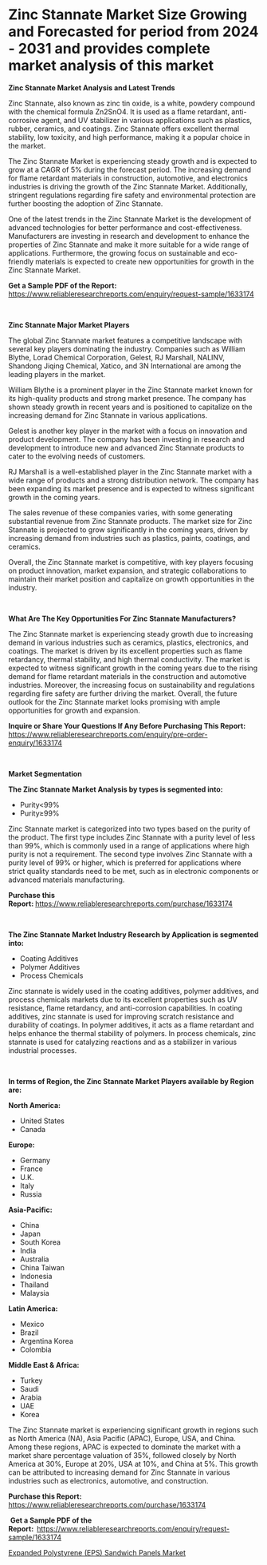 <p><h1>Zinc Stannate Market Size Growing and Forecasted for period from 2024 - 2031 and provides complete market analysis of this market</h1></p><p><strong>Zinc Stannate Market Analysis and Latest Trends</strong></p>
<p><p>Zinc Stannate, also known as zinc tin oxide, is a white, powdery compound with the chemical formula Zn2SnO4. It is used as a flame retardant, anti-corrosive agent, and UV stabilizer in various applications such as plastics, rubber, ceramics, and coatings. Zinc Stannate offers excellent thermal stability, low toxicity, and high performance, making it a popular choice in the market.</p><p>The Zinc Stannate Market is experiencing steady growth and is expected to grow at a CAGR of 5% during the forecast period. The increasing demand for flame retardant materials in construction, automotive, and electronics industries is driving the growth of the Zinc Stannate Market. Additionally, stringent regulations regarding fire safety and environmental protection are further boosting the adoption of Zinc Stannate.</p><p>One of the latest trends in the Zinc Stannate Market is the development of advanced technologies for better performance and cost-effectiveness. Manufacturers are investing in research and development to enhance the properties of Zinc Stannate and make it more suitable for a wide range of applications. Furthermore, the growing focus on sustainable and eco-friendly materials is expected to create new opportunities for growth in the Zinc Stannate Market.</p></p>
<p><strong>Get a Sample PDF of the Report:&nbsp;</strong> <a href="https://www.reliableresearchreports.com/enquiry/request-sample/1633174">https://www.reliableresearchreports.com/enquiry/request-sample/1633174</a></p>
<p>&nbsp;</p>
<p><strong>Zinc Stannate Major Market Players</strong></p>
<p><p>The global Zinc Stannate market features a competitive landscape with several key players dominating the industry. Companies such as William Blythe, Lorad Chemical Corporation, Gelest, RJ Marshall, NALINV, Shandong Jiqing Chemical, Xatico, and 3N International are among the leading players in the market.</p><p>William Blythe is a prominent player in the Zinc Stannate market known for its high-quality products and strong market presence. The company has shown steady growth in recent years and is positioned to capitalize on the increasing demand for Zinc Stannate in various applications.</p><p>Gelest is another key player in the market with a focus on innovation and product development. The company has been investing in research and development to introduce new and advanced Zinc Stannate products to cater to the evolving needs of customers.</p><p>RJ Marshall is a well-established player in the Zinc Stannate market with a wide range of products and a strong distribution network. The company has been expanding its market presence and is expected to witness significant growth in the coming years.</p><p>The sales revenue of these companies varies, with some generating substantial revenue from Zinc Stannate products. The market size for Zinc Stannate is projected to grow significantly in the coming years, driven by increasing demand from industries such as plastics, paints, coatings, and ceramics.</p><p>Overall, the Zinc Stannate market is competitive, with key players focusing on product innovation, market expansion, and strategic collaborations to maintain their market position and capitalize on growth opportunities in the industry.</p></p>
<p>&nbsp;</p>
<p><strong>What Are The Key Opportunities For Zinc Stannate Manufacturers?</strong></p>
<p><p>The Zinc Stannate market is experiencing steady growth due to increasing demand in various industries such as ceramics, plastics, electronics, and coatings. The market is driven by its excellent properties such as flame retardancy, thermal stability, and high thermal conductivity. The market is expected to witness significant growth in the coming years due to the rising demand for flame retardant materials in the construction and automotive industries. Moreover, the increasing focus on sustainability and regulations regarding fire safety are further driving the market. Overall, the future outlook for the Zinc Stannate market looks promising with ample opportunities for growth and expansion.</p></p>
<p><strong>Inquire or Share Your Questions If Any Before Purchasing This Report:</strong> <a href="https://www.reliableresearchreports.com/enquiry/pre-order-enquiry/1633174">https://www.reliableresearchreports.com/enquiry/pre-order-enquiry/1633174</a></p>
<p>&nbsp;</p>
<p><strong>Market Segmentation</strong></p>
<p><strong>The Zinc Stannate Market Analysis by types is segmented into:</strong></p>
<p><ul><li>Purity<99%</li><li>Purity≥99%</li></ul></p>
<p><p>Zinc Stannate market is categorized into two types based on the purity of the product. The first type includes Zinc Stannate with a purity level of less than 99%, which is commonly used in a range of applications where high purity is not a requirement. The second type involves Zinc Stannate with a purity level of 99% or higher, which is preferred for applications where strict quality standards need to be met, such as in electronic components or advanced materials manufacturing.</p></p>
<p><strong>Purchase this Report:&nbsp;</strong><a href="https://www.reliableresearchreports.com/purchase/1633174">https://www.reliableresearchreports.com/purchase/1633174</a></p>
<p>&nbsp;</p>
<p><strong>The Zinc Stannate Market Industry Research by Application is segmented into:</strong></p>
<p><ul><li>Coating Additives</li><li>Polymer Additives</li><li>Process Chemicals</li></ul></p>
<p><p>Zinc stannate is widely used in the coating additives, polymer additives, and process chemicals markets due to its excellent properties such as UV resistance, flame retardancy, and anti-corrosion capabilities. In coating additives, zinc stannate is used for improving scratch resistance and durability of coatings. In polymer additives, it acts as a flame retardant and helps enhance the thermal stability of polymers. In process chemicals, zinc stannate is used for catalyzing reactions and as a stabilizer in various industrial processes.</p></p>
<p>&nbsp;</p>
<p><strong>In terms of Region, the Zinc Stannate Market Players available by Region are:</strong></p>
<p>
    <p> <strong> North America: </strong>
        <ul>
            <li>United States</li>
            <li>Canada</li>
        </ul>
        </p> 
    <p> <strong> Europe: </strong>
        <ul>
            <li>Germany</li>
            <li>France</li>
            <li>U.K.</li>
            <li>Italy</li>
            <li>Russia</li>
        </ul>
        </p> 
    <p> <strong> Asia-Pacific: </strong>
        <ul>
            <li>China</li>
            <li>Japan</li>
            <li>South Korea</li>
            <li>India</li>
            <li>Australia</li>
            <li>China Taiwan</li>
            <li>Indonesia</li>
            <li>Thailand</li>
            <li>Malaysia</li>
        </ul>
        </p> 
    <p> <strong> Latin America: </strong>
        <ul>
            <li>Mexico</li>
            <li>Brazil</li>
            <li>Argentina Korea</li>
            <li>Colombia</li>
        </ul>
        </p> 
    <p> <strong> Middle East & Africa: </strong>
        <ul>
            <li>Turkey</li>
            <li>Saudi</li>
            <li>Arabia</li>
            <li>UAE</li>
            <li>Korea</li>
        </ul>
    </p>
    </p>
<p><p>The Zinc Stannate market is experiencing significant growth in regions such as North America (NA), Asia Pacific (APAC), Europe, USA, and China. Among these regions, APAC is expected to dominate the market with a market share percentage valuation of 35%, followed closely by North America at 30%, Europe at 20%, USA at 10%, and China at 5%. This growth can be attributed to increasing demand for Zinc Stannate in various industries such as electronics, automotive, and construction.</p></p>
<p><strong>Purchase this Report: </strong><a href="https://www.reliableresearchreports.com/purchase/1633174">https://www.reliableresearchreports.com/purchase/1633174</a></p>
<p>&nbsp;<strong>Get a Sample PDF of the Report:&nbsp;&nbsp;</strong><a href="https://www.reliableresearchreports.com/enquiry/request-sample/1633174">https://www.reliableresearchreports.com/enquiry/request-sample/1633174</a></p>
<p><strong></strong></p>
<p><p><a href="https://fearless-okapi-6c8.notion.site/Expanded-Polystyrene-EPS-Sandwich-Panels-Market-A-Comprehensive-Report-of-its-Market-Share-Grow-9a89e94061504c299356e9a9495d63ae">Expanded Polystyrene (EPS) Sandwich Panels Market</a></p></p>